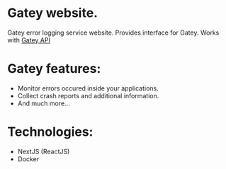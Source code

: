 # Gatey website.
Gatey error logging service website. Provides interface for Gatey. Works with [Gatey API](https://github.com/florgon/gatey-api)

# Gatey features:
- Monitor errors occured inside your applications.
- Collect crash reports and additional information.
- And much more...

# Technologies:
- NextJS (ReactJS)
- Docker
